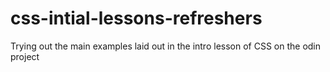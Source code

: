 # css-intial-lessons-refreshers
Trying out the main examples laid out in the intro lesson of CSS on the odin project
